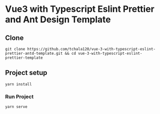 # Vue3 with Typescript Eslint Prettier and Ant Design Template

## Clone

```
git clone https://github.com/tchala120/vue-3-with-typescript-eslint-prettier-antd-template.git && cd vue-3-with-typescript-eslint-prettier-template
```

## Project setup

```
yarn install
```

### Run Project

```
yarn serve
```
